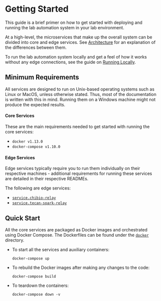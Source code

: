 # Getting Started

This guide is a brief primer on how to get started with deploying and running the lab automation system in your lab environment.

At a high-level, the microservices that make up the overall system can be divided into core and edge services. See [Architecture](architecture.md) for an explanation of the differences between them.

To run the lab automation system locally and get a feel of how it works without any edge connections, see the guide on [Running Locally](development.md#running-locally).

## Minimum Requirements

All services are designed to run on Unix-based operating systems such as Linux or MacOS, unless otherwise stated. Thus, most of the documentation is written with this in mind. Running them on a Windows machine might not produce the expected results.

#### Core Services

These are the main requirements needed to get started with running the core services:

- `docker v1.13.0`
- `docker-compose v1.10.0`

#### Edge Services

Edge services typically require you to run them individually on their respective machines - additional requirements for running these services are detailed in their respective READMEs.

The following are edge services:

- [`service.chibio-relay`](../services/chibio-relay)
- [`service.tecan-spark-relay`](../services/tecan-spark-relay)

## Quick Start

All the core services are packaged as Docker images and orchestrated using Docker Compose. The Dockerfiles can be found under the [`docker`](../docker) directory.

- To start all the services and auxiliary containers:

  ```
  docker-compose up
  ```

- To rebuild the Docker images after making any changes to the code:

  ```
  docker-compose build
  ```

- To teardown the containers:

  ```
  docker-compose down -v
  ```
